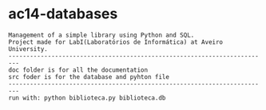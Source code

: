 # ac14-databases
	Management of a simple library using Python and SQL.
	Project made for LabI(Laboratórios de Informática) at Aveiro University.
	-------------------------------------------------------------------------
	doc folder is for all the documentation
	src foder is for the database and pyhton file
	-------------------------------------------------------------------------
	run with: python biblioteca.py biblioteca.db
